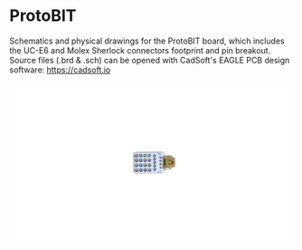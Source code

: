# ProtoBIT

Schematics and physical drawings for the ProtoBIT board, which
includes the UC-E6 and Molex Sherlock connectors footprint and pin
breakout. Source files (.brd & .sch) can be opened with CadSoft's EAGLE PCB design software: https://cadsoft.io

![SnapBIT DUO](https://raw.githubusercontent.com/BITalinoWorld/schematics-ProtoBIT/master/PCB-PROTO-UCE6.jpg)
